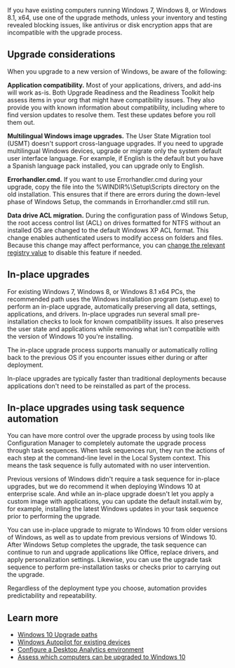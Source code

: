 If you have existing computers running Windows 7, Windows 8, or Windows 8.1, x64, use one of the upgrade methods, unless your inventory and testing revealed blocking issues, like antivirus or disk encryption apps that are incompatible with the upgrade process.

## Upgrade considerations

When you upgrade to a new version of Windows, be aware of the following:

**Application compatibility.** Most of your applications, drivers, and add-ins will work as-is. Both Upgrade Readiness and the Readiness Toolkit help assess items in your org that might have compatibility issues. They also provide you with known information about compatibility, including where to find version updates to resolve them. Test these updates before you roll them out.

**Multilingual Windows image upgrades.** The User State Migration tool (USMT) doesn't support cross-language upgrades. If you need to upgrade multilingual Windows devices, upgrade or migrate only the system default user interface language. For example, if English is the default but you have a Spanish language pack installed, you can upgrade only to English.

**Errorhandler.cmd.** If you want to use Errorhandler.cmd during your upgrade, copy the file into the %WINDIR%\Setup\Scripts directory on the old installation. This ensures that if there are errors during the down-level phase of Windows Setup, the commands in Errorhandler.cmd still run.

**Data drive ACL migration.** During the configuration pass of Windows Setup, the root access control list (ACL) on drives formatted for NTFS without an installed OS are changed to the default Windows XP ACL format. This change enables authenticated users to modify access on folders and files. Because this change may affect performance, you can [change the relevant registry value](/windows/deployment/upgrade/windows-upgrade-and-migration-considerations?azure-portal=true) to disable this feature if needed.

## In-place upgrades

For existing Windows 7, Windows 8, or Windows 8.1 x64 PCs, the recommended path uses the Windows installation program (setup.exe) to perform an in-place upgrade, automatically preserving all data, settings, applications, and drivers. In-place upgrades run several small pre-installation checks to look for known compatibility issues. It also preserves the user state and applications while removing what isn't compatible with the version of Windows 10 you're installing.

The in-place upgrade process supports manually or automatically rolling back to the previous OS if you encounter issues either during or after deployment.

In-place upgrades are typically faster than traditional deployments because applications don't need to be reinstalled as part of the process.

## In-place upgrades using task sequence automation

You can have more control over the upgrade process by using tools like Configuration Manager to completely automate the upgrade process through task sequences. When task sequences run, they run the actions of each step at the command-line level in the Local System context. This means the task sequence is fully automated with no user intervention.

Previous versions of Windows didn't require a task sequence for in-place upgrades, but we do recommend it when deploying Windows 10 at enterprise scale. And while an in-place upgrade doesn't let you apply a custom image with applications, you can update the default install.wim by, for example, installing the latest Windows updates in your task sequence prior to performing the upgrade.

You can use in-place upgrade to migrate to Windows 10 from older versions of Windows, as well as to update from previous versions of Windows 10. After Windows Setup completes the upgrade, the task sequence can continue to run and upgrade applications like Office, replace drivers, and apply personalization settings. Likewise, you can use the upgrade task sequence to perform pre-installation tasks or checks prior to carrying out the upgrade.

Regardless of the deployment type you choose, automation provides predictability and repeatability.

## Learn more

- [Windows 10 Upgrade paths](/windows/deployment/upgrade/windows-10-upgrade-paths)
- [Windows Autopilot for existing devices](/windows/deployment/windows-autopilot/existing-devices?azure-portal=true)
- [Configure a Desktop Analytics environment](/configmgr/desktop-analytics/set-up?azure-portal=true)
- [Assess which computers can be upgraded to Windows 10](/configmgr/desktop-analytics/about-deployment-plans?azure-portal=true)
